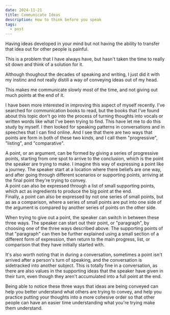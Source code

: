 ```yaml
---
date: 2024-11-21
title: Communicate Ideas
description: How to think before you speak
tags:
  - post
---
```


Having ideas developed in your mind but not having the ability to transfer that idea out for other people is painful.

This is a problem that I have always have, but hasn't taken the time to really sit down and think of a solution for it.

Although thoughout the decades of speaking and writing, I just did it with my instinc and not really distill a way of conveying ideas out of my head.

This makes me communicate slowly most of the time, and not giving out much points at the end of it.

I have been more interested in improving this aspect of myself recently.
I've searched for communication books to read, but the books that I've found about this topic don't go into the process of turning thoughts into vocals or written words like what I've been trying to find.
This have let me to do this study by myself.
I then looked for speaking patterns in conversations and in speeches that I can find online.
And I see that there are two ways that points are form in both of these two kinds, and I call them "progressive", "listing", and "comparative".

A point, or an argument, can be formed by giving a series of progressive points, starting from one spot to arrive to the conclusion, which is the point the speaker are trying to make. 
I imagine this way of expressing a point like a journey.
The speaker start at a location where there beliefs are one way, and after going through different scenarios or supporting points, arriving at the final point they're trying to convey.\
A point can also be expressed through a list of small supporting points, which act as ingredients to produce the big point at the end. \
Finally, a point can also be expressed by not one series of small points, but as as a comparison, where a series of small points are put into one side of the argument is compared by another series of points on the other side.

When trying to give out a point, the speaker can switch in between these three ways. The speaker can start out their point, or "paragraph", by choosing one of the three ways described above. The supporting points of that "paragraph" can then be further explained using a small section of a different form of expression, then return to the main progress, list, or comparison that they have initially started with.

It's also worth noting that in during a conversation, sometimes a point isn't arrived after a person's turn of speaking, and the conversation is sidetracked into another subject.
This is totally fine in a conversation, as there are also values in the supporting ideas that the speaker have given in their turn, even though they aren't accumulated into a full point at the end.

Being able to notice these three ways that ideas are being conveyed can help you better understand what others are trying to convey, and help you practice putting your thoughts into a more cohesive order so that other people can have an easier time understanding what you're trying make them understand.
